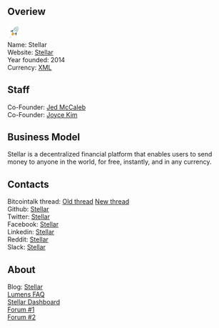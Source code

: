 ## Overiew
![logo](logo/stellar.png)    
Name: Stellar  
Website: [Stellar](https://www.stellar.org/)  
Year founded: 2014  
Currency: [XML](https://coinmarketcap.com/currencies/stellar/)  
## Staff
Co-Founder: [Jed McCaleb](../people/jed_mccaleb.md)  
Co-Founder: [Joyce Kim](../people/joyce_kim.md)  
## Business Model
Stellar is a decentralized financial platform that enables users to send money to anyone in the world, for free, instantly, and in any currency.
## Contacts
Bitcointalk thread: [Old thread](https://bitcointalk.org/index.php?topic=719019.0) [New thread](https://bitcointalk.org/index.php?topic=1428573.0)  
Github: [Stellar](https://github.com/stellar)  
Twitter: [Stellar](https://twitter.com/stellarorg)  
Facebook: [Stellar](https://www.facebook.com/stellarfoundation)  
Linkedin: [Stellar](https://www.linkedin.com/company-beta/3877937/)  
Reddit: [Stellar](https://www.reddit.com/r/Stellar/)  
Slack: [Stellar](http://slack.stellar.org/)  
## About
Blog: [Stellar](https://www.stellar.org/blog/)  
[Lumens FAQ](https://www.stellar.org/lumens/)  
[Stellar Dashboard](https://dashboard.stellar.org/)  
[Forum #1](https://www.mystellar.org/portal.php)  
[Forum #2](https://galactictalk.org/)  
